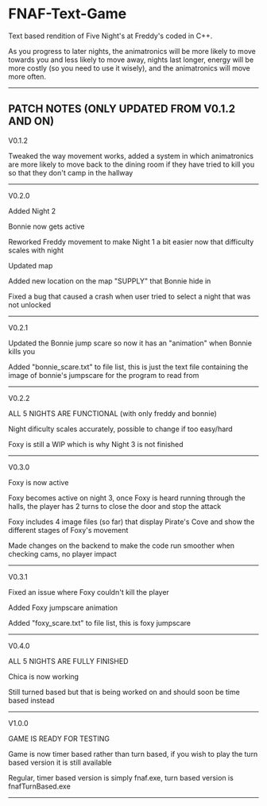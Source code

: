 # FNAF-Text-Game
Text based rendition of Five Night's at Freddy's coded in C++.

As you progress to later nights, the animatronics will be more likely to move towards you and less likely to move away, nights last longer, energy will be more costly (so you need to use it wisely), and the animatronics will move more often.

-----------------
PATCH NOTES (ONLY UPDATED FROM V0.1.2 AND ON)
-----------------
V0.1.2

Tweaked the way movement works, added a system in which animatronics are more likely to move back to the dining room if they have tried to kill you so that they don't camp in the hallway

-----------------
V0.2.0

Added Night 2

Bonnie now gets active

Reworked Freddy movement to make Night 1 a bit easier now that difficulty scales with night

Updated map

Added new location on the map "SUPPLY" that Bonnie hide in 

Fixed a bug that caused a crash when user tried to select a night that was not unlocked 

-----------------
V0.2.1

Updated the Bonnie jump scare so now it has an "animation" when Bonnie kills you

Added "bonnie_scare.txt" to file list, this is just the text file containing the image of bonnie's jumpscare for the program to read from

-----------------
V0.2.2

ALL 5 NIGHTS ARE FUNCTIONAL (with only freddy and bonnie)

  Night dificulty scales accurately, possible to change if too easy/hard

Foxy is still a WIP which is why Night 3 is not finished 

-----------------
V0.3.0

Foxy is now active

Foxy becomes active on night 3, once Foxy is heard running through the halls, the player has 2 turns to close the door and stop the attack

Foxy includes 4 image files (so far) that display Pirate's Cove and show the different stages of Foxy's movement

Made changes on the backend to make the code run smoother when checking cams, no player impact

-----------------
V0.3.1

Fixed an issue where Foxy couldn't kill the player

Added Foxy jumpscare animation

Added "foxy_scare.txt" to file list, this is foxy jumpscare

-----------------
V0.4.0

ALL 5 NIGHTS ARE FULLY FINISHED

Chica is now working

Still turned based but that is being worked on and should soon be time based instead

-----------------
V1.0.0

GAME IS READY FOR TESTING

Game is now timer based rather than turn based, if you wish to play the turn based version it is still available

Regular, timer based version is simply fnaf.exe, turn based version is fnafTurnBased.exe

-----------------
